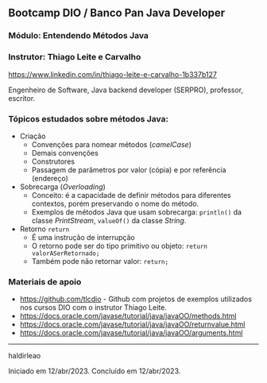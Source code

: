 ## Bootcamp DIO / Banco Pan Java Developer
### Módulo: Entendendo Métodos Java
### Instrutor: Thiago Leite e Carvalho
https://www.linkedin.com/in/thiago-leite-e-carvalho-1b337b127

Engenheiro de Software, Java backend developer (SERPRO), professor, escritor.

### Tópicos estudados sobre métodos Java:
- Criação
  - Convenções para nomear métodos (_camelCase_)
  - Demais convenções
  - Construtores
  - Passagem de parâmetros por valor (cópia) e por referência (endereço)
- Sobrecarga (_Overloading_)
  - Conceito: é a capacidade de definir métodos para diferentes contextos, porém preservando o nome do método.
  - Exemplos de métodos Java que usam sobrecarga: `println()` da classe _PrintStream_, `valueOf()` da classe _String_. 
- Retorno `return`
  - É uma instrução de interrupção
  - O retorno pode ser do tipo primitivo ou objeto: `return valorASerRetornado;`
  - Também pode não retornar valor: `return;` 

### Materiais de apoio
- https://github.com/tlcdio - Github com projetos de exemplos utilizados nos cursos DIO com o instrutor Thiago Leite.
- https://docs.oracle.com/javase/tutorial/java/javaOO/methods.html
- https://docs.oracle.com/javase/tutorial/java/javaOO/returnvalue.html
- https://docs.oracle.com/javase/tutorial/java/javaOO/arguments.html

---
haldirleao

Iniciado em 12/abr/2023. Concluído em 12/abr/2023.
